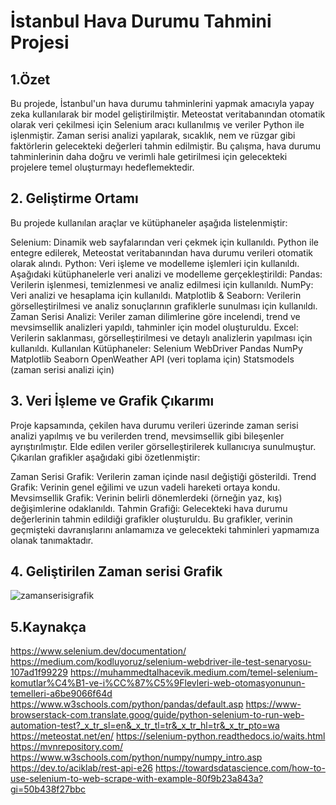 # İstanbul Hava Durumu Tahmini Projesi
## 1.Özet
Bu projede, İstanbul'un hava durumu tahminlerini yapmak amacıyla yapay zeka kullanılarak bir model geliştirilmiştir. Meteostat veritabanından otomatik olarak veri çekilmesi için Selenium aracı kullanılmış ve veriler Python ile işlenmiştir. Zaman serisi analizi yapılarak, sıcaklık, nem ve rüzgar gibi faktörlerin gelecekteki değerleri tahmin edilmiştir. Bu çalışma, hava durumu tahminlerinin daha doğru ve verimli hale getirilmesi için gelecekteki projelere temel oluşturmayı hedeflemektedir.


## 2. Geliştirme Ortamı
Bu projede kullanılan araçlar ve kütüphaneler aşağıda listelenmiştir:

Selenium: Dinamik web sayfalarından veri çekmek için kullanıldı. Python ile entegre edilerek, Meteostat veritabanından hava durumu verileri otomatik olarak alındı.
Python: Veri işleme ve modelleme işlemleri için kullanıldı. Aşağıdaki kütüphanelerle veri analizi ve modelleme gerçekleştirildi:
Pandas: Verilerin işlenmesi, temizlenmesi ve analiz edilmesi için kullanıldı.
NumPy: Veri analizi ve hesaplama için kullanıldı.
Matplotlib & Seaborn: Verilerin görselleştirilmesi ve analiz sonuçlarının grafiklerle sunulması için kullanıldı.
Zaman Serisi Analizi: Veriler zaman dilimlerine göre incelendi, trend ve mevsimsellik analizleri yapıldı, tahminler için model oluşturuldu.
Excel: Verilerin saklanması, görselleştirilmesi ve detaylı analizlerin yapılması için kullanıldı.
Kullanılan Kütüphaneler:
Selenium WebDriver
Pandas
NumPy
Matplotlib
Seaborn
OpenWeather API (veri toplama için)
Statsmodels (zaman serisi analizi için)

## 3. Veri İşleme ve Grafik Çıkarımı
Proje kapsamında, çekilen hava durumu verileri üzerinde zaman serisi analizi yapılmış ve bu verilerden trend, mevsimsellik gibi bileşenler ayrıştırılmıştır. Elde edilen veriler görselleştirilerek kullanıcıya sunulmuştur. Çıkarılan grafikler aşağıdaki gibi özetlenmiştir:

Zaman Serisi Grafik: Verilerin zaman içinde nasıl değiştiği gösterildi.
Trend Grafik: Verinin genel eğilimi ve uzun vadeli hareketi ortaya kondu.
Mevsimsellik Grafik: Verinin belirli dönemlerdeki (örneğin yaz, kış) değişimlerine odaklanıldı.
Tahmin Grafiği: Gelecekteki hava durumu değerlerinin tahmin edildiği grafikler oluşturuldu.
Bu grafikler, verinin geçmişteki davranışlarını anlamamıza ve gelecekteki tahminleri yapmamıza olanak tanımaktadır.

## 4. Geliştirilen Zaman serisi Grafik

![zamanserisigrafik](https://github.com/user-attachments/assets/03bb45a7-e29e-4561-b5d4-2044ddb5ac71)

## 5.Kaynakça
https://www.selenium.dev/documentation/
https://medium.com/kodluyoruz/selenium-webdriver-ile-test-senaryosu-107ad1f99229
https://muhammedtalhacevik.medium.com/temel-selenium-komutlar%C4%B1-ve-i%CC%87%C5%9Flevleri-web-otomasyonunun-temelleri-a6be9066f64d
https://www.w3schools.com/python/pandas/default.asp
https://www-browserstack-com.translate.goog/guide/python-selenium-to-run-web-automation-test?_x_tr_sl=en&_x_tr_tl=tr&_x_tr_hl=tr&_x_tr_pto=wa
https://meteostat.net/en/
https://selenium-python.readthedocs.io/waits.html 
https://mvnrepository.com/
https://www.w3schools.com/python/numpy/numpy_intro.asp
https://dev.to/aciklab/rest-api-e26 
https://towardsdatascience.com/how-to-use-selenium-to-web-scrape-with-example-80f9b23a843a?gi=50b438f27bbc 
